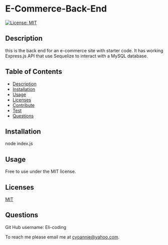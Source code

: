 # E-Commerce-Back-End


  [![License: MIT](https://img.shields.io/badge/License-MIT-yellow.svg)](https://opensource.org/licenses/MIT)
        
## Description
this is the  back end for an e-commerce site with starter code. It has  working Express.js API that  use Sequelize to interact with a MySQL database.

## Table of Contents
* [Description](#description)
* [Installation](#installation)
* [Usage](#usage)
* [Licenses](#licenses)
* [Contribute](#contribute)
* [Test](#test)
* [Questions](#questions)


## Installation

node index.js

## Usage

Free to use under the MIT license.

## Licenses

[MIT](https://choosealicense.com/licenses/mit/)


## Questions
 
Git Hub username:
Eli-coding

To reach me please email me at cyoannie@yahoo.com.  



